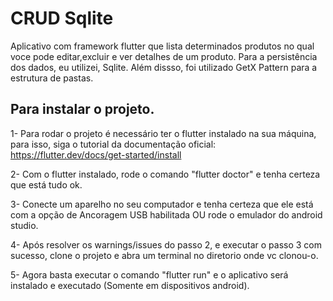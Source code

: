 # CRUD Sqlite

Aplicativo com framework flutter que lista determinados produtos no qual voce pode editar,excluir e ver detalhes de um produto. Para a persistência dos dados, eu utilizei, Sqlite. Além dissso, foi utilizado GetX Pattern para a estrutura de pastas.

## Para instalar o projeto.

1- Para rodar o projeto é necessário ter o flutter instalado na sua máquina, para isso, siga o tutorial da documentação oficial: https://flutter.dev/docs/get-started/install

2- Com o flutter instalado, rode o comando "flutter doctor" e tenha certeza que está tudo ok.

3- Conecte um aparelho no seu computador e tenha certeza que ele está com a opção de Ancoragem USB habilitada OU rode o emulador do android studio.

4- Após resolver os warnings/issues do passo 2, e executar o passo 3 com sucesso, clone o projeto e abra um terminal no diretorio onde vc clonou-o.

5- Agora basta executar o comando "flutter run" e o aplicativo será instalado e executado (Somente em dispositivos android).
